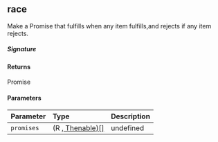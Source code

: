 ## race<R>

Make a Promise that fulfills when any item fulfills,and rejects if any item rejects.

##### Signature

#### Returns
Promise<R>

#### Parameters


| Parameter	   | Type    | Description |
|:-------------|:---------------|:------------|
| `promises`    | (R ,[ Thenable<R>)[]](Thenable.md) | undefined |

